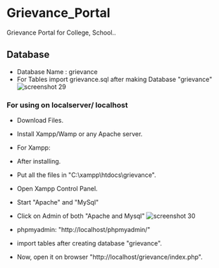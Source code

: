 # Grievance_Portal
Grievance Portal for College, School..

## Database

* Database Name : grievance
* For Tables import grievance.sql after making Database "grievance"
![screenshot 29](https://user-images.githubusercontent.com/28394309/50753084-8c40ab00-1276-11e9-9900-d37f0358a14f.png)


### For using on localserver/ localhost
* Download Files.
* Install Xampp/Wamp or any Apache server.
* For Xampp:
* After installing. 
* Put all the files in "C:\xampp\htdocs\grievance". 
* Open Xampp Control Panel.
* Start "Apache" and "MySql"
* Click on Admin of both "Apache and Mysql"
![screenshot 30](https://user-images.githubusercontent.com/28394309/50753317-839ca480-1277-11e9-822f-007d398c0031.png)

* phpmyadmin: "http://localhost/phpmyadmin/"
- import tables after creating database "grievance".

* Now, open it on browser "http://localhost/grievance/index.php". 
